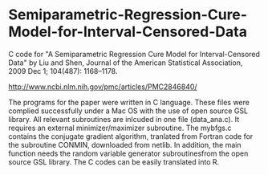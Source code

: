 # Semiparametric-Regression-Cure-Model-for-Interval-Censored-Data
C code for "A Semiparametric Regression Cure Model for Interval-Censored Data" by Liu and Shen, Journal of the American Statistical Association, 2009 Dec 1; 104(487): 1168–1178.

http://www.ncbi.nlm.nih.gov/pmc/articles/PMC2846840/


The programs for the paper were written in C language. These files were complied successfully under a Mac OS with the use of open source GSL library. All relevant subroutines are inlcuded in one file (data_ana.c).  It requires an external minimizer/maximizer subroutine. The mybfgs.c contains the conjugate gradient algorithm, tranlated from Fortran code for the subroutine CONMIN, downloaded from netlib.  In addition, the main function needs the random variable generator subroutinesfrom the open source GSL library. The C codes can be easily translated into R.
